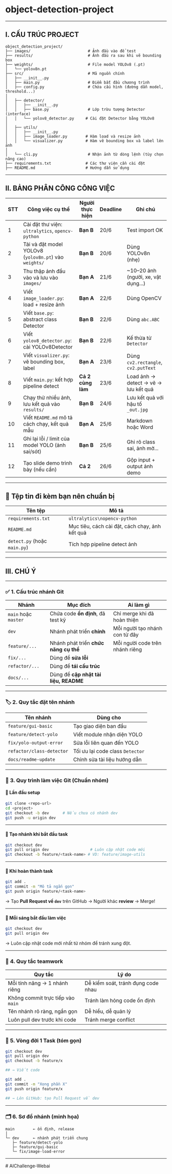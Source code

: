 # object-detection-project
---
## **I. CẤU TRÚC PROJECT**

```
object_detection_project/
├── images/                         # Ảnh đầu vào để test
├── results/                        # Ảnh đầu ra sau khi vẽ bounding box
├── weights/                        # File model YOLOv8 (.pt)
│   └── yolov8n.pt
├── src/                            # Mã nguồn chính
│   ├── __init__.py
│   ├── main.py                     # Điểm bắt đầu chương trình
│   ├── config.py                   # Chứa cấu hình (đường dẫn model, threshold...)
│
│   ├── detector/
│   │   ├── __init__.py
│   │   ├── base.py                 # Lớp trừu tượng Detector (interface)
│   │   └── yolov8_detector.py     # Cài đặt Detector bằng YOLOv8
│
│   ├── utils/
│   │   ├── __init__.py
│   │   ├── image_loader.py        # Hàm load và resize ảnh
│   │   └── visualizer.py          # Hàm vẽ bounding box và label lên ảnh
│
│   └── cli.py                      # Nhận ảnh từ dòng lệnh (tùy chọn nâng cao)
├── requirements.txt               # Các thư viện cần cài đặt
├── README.md                      # Hướng dẫn sử dụng
```

---

## **II. BẢNG PHÂN CÔNG CÔNG VIỆC**

| STT | Công việc cụ thể                                      | Người thực hiện   | Deadline | Ghi chú                              |
| --- | ----------------------------------------------------- | ----------------- | -------- | ------------------------------------ |
| 1   | Cài đặt thư viện: `ultralytics`, `opencv-python`      | **Bạn B**         | 20/6     | Test import OK                       |
| 2   | Tải và đặt model YOLOv8 (`yolov8n.pt`) vào `weights/` | **Bạn B**         | 20/6     | Dùng YOLOv8n (nhẹ)                   |
| 3   | Thu thập ảnh đầu vào và lưu vào `images/`             | **Bạn A**         | 21/6     | \~10–20 ảnh (người, xe, vật dụng...) |
| 4   | Viết `image_loader.py`: load + resize ảnh             | **Bạn A**         | 22/6     | Dùng OpenCV                          |
| 5   | Viết `base.py`: abstract class Detector               | **Bạn B**         | 22/6     | Dùng `abc.ABC`                       |
| 6   | Viết `yolov8_detector.py`: cài YOLOv8Detector         | **Bạn B**         | 22/6     | Kế thừa từ `Detector`                |
| 7   | Viết `visualizer.py`: vẽ bounding box, label          | **Bạn A**         | 23/6     | Dùng `cv2.rectangle`, `cv2.putText`  |
| 8   | Viết `main.py`: kết hợp pipeline detect               | **Cả 2 cùng làm** | 23/6     | Load ảnh → detect → vẽ → lưu kết quả |
| 9   | Chạy thử nhiều ảnh, lưu kết quả vào `results/`        | **Bạn B**         | 24/6     | Lưu kết quả với hậu tố `_out.jpg`    |
| 10  | Viết `README.md` mô tả cách chạy, kết quả mẫu         | **Bạn A**         | 25/6     | Markdown hoặc Word                   |
| 11  | Ghi lại lỗi / limit của model YOLO (ảnh sai/sót)      | **Bạn B**         | 25/6     | Ghi rõ class sai, ảnh mờ...          |
| 12  | Tạo slide demo trình bày (nếu cần)                    | **Cả 2**          | 26/6     | Gộp input + output ảnh demo          |

---

## 🎁 Tệp tin đi kèm bạn nên chuẩn bị

| Tên tệp                      | Mô tả                                          |
| ---------------------------- | ---------------------------------------------- |
| `requirements.txt`           | `ultralytics\nopencv-python`                   |
| `README.md`                  | Mục tiêu, cách cài đặt, cách chạy, ảnh kết quả |
| `detect.py` (hoặc `main.py`) | Tích hợp pipeline detect ảnh                   |

---
## **III. CHÚ Ý**

---

### ✅ **1. Cấu trúc nhánh Git**

| Nhánh                | Mục đích                              | Ai làm gì                       |
| -------------------- | ------------------------------------- | ------------------------------- |
| `main` hoặc `master` | Chứa code **ổn định**, đã test kỹ     | Chỉ merge khi đã hoàn thiện     |
| `dev`                | Nhánh phát triển **chính**            | Mỗi người tạo nhánh con từ đây  |
| `feature/...`        | Nhánh phát triển **chức năng cụ thể** | Mỗi người code trên nhánh riêng |
| `fix/...`            | Dùng để **sửa lỗi**                   |                                 |
| `refactor/...`       | Dùng để **tái cấu trúc**              |                                 |
| `docs/...`           | Dùng để **cập nhật tài liệu, README** |                                 |

---

### 🏷️ **2. Quy tắc đặt tên nhánh**

| Tên nhánh                 | Dùng cho                         |
| ------------------------- | -------------------------------- |
| `feature/gui-basic`       | Tạo giao diện ban đầu            |
| `feature/detect-yolo`     | Viết module nhận diện YOLO       |
| `fix/yolo-output-error`   | Sửa lỗi liên quan đến YOLO       |
| `refactor/class-detector` | Tối ưu lại code class `Detector` |
| `docs/readme-update`      | Chỉnh sửa tài liệu hướng dẫn     |

---

### 🔁 **3. Quy trình làm việc Git (Chuẩn nhóm)**

#### 🔹 **Lần đầu setup**

```bash
git clone <repo-url>
cd <project>
git checkout -b dev      # Nếu chưa có nhánh dev
git push -u origin dev
```

---

#### 🔹 **Tạo nhánh khi bắt đầu task**

```bash
git checkout dev
git pull origin dev                  # Luôn cập nhật code mới
git checkout -b feature/<task-name> # VD: feature/image-utils
```

---

#### 🔹 **Khi hoàn thành task**

```bash
git add .
git commit -m "Mô tả ngắn gọn"
git push origin feature/<task-name>
```

→ Tạo **Pull Request về `dev`** trên GitHub
→ Người khác **review** → Merge!

---

#### 🔹 **Mỗi sáng bắt đầu làm việc**

```bash
git checkout dev
git pull origin dev
```

→ Luôn cập nhật code mới nhất từ nhóm để tránh xung đột.

---

### 📌 **4. Quy tắc teamwork**

| Quy tắc                           | Lý do                              |
| --------------------------------- | ---------------------------------- |
| Mỗi tính năng → 1 nhánh riêng     | Dễ kiểm soát, tránh đụng code nhau |
| Không commit trực tiếp vào `main` | Tránh làm hỏng code ổn định        |
| Tên nhánh rõ ràng, ngắn gọn       | Dễ hiểu, dễ quản lý                |
| Luôn pull dev trước khi code      | Tránh merge conflict               |

---

### 🔄 **5. Vòng đời 1 Task (tóm gọn)**

```bash
git checkout dev
git pull origin dev
git checkout -b feature/x

## → Viết code

git add .
git commit -m "Xong phần X"
git push origin feature/x

## → Lên GitHub: tạo Pull Request về dev
```

---

### 🗂️ **6. Sơ đồ nhánh (minh họa)**

```
main        ← ổn định, release
│
└─ dev      ← nhánh phát triển chung
   ├─ feature/detect-yolo
   ├─ feature/gui-basic
   └─ fix/image-load-error
```

---
#   A I C h a l l e n g e - W e b a i 
 
 
